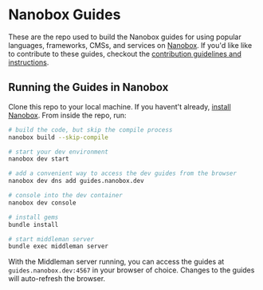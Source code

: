# Nanobox Guides

These are the repo used to build the Nanobox guides for using popular languages, frameworks, CMSs, and services on [Nanobox](https://nanobox.io). If you'd like like to contribute to these guides, checkout the [contribution guidelines and instructions](https://guides.nanobox.io/contribute/).

## Running the Guides in Nanobox
Clone this repo to your local machine. If you havent't already, [install Nanobox](https://docs.nanobox.io/getting-started/install-nanobox/). From inside the repo, run:

```bash
# build the code, but skip the compile process
nanobox build --skip-compile

# start your dev environment
nanobox dev start

# add a convenient way to access the dev guides from the browser
nanobox dev dns add guides.nanobox.dev

# console into the dev container
nanobox dev console

# install gems
bundle install

# start middleman server
bundle exec middleman server
```

With the Middleman server running, you can access the guides at `guides.nanobox.dev:4567` in your browser of choice. Changes to the guides will auto-refresh the browser.
